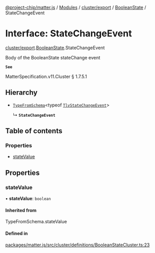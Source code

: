 [@project-chip/matter.js](../README.md) / [Modules](../modules.md) / [cluster/export](../modules/cluster_export.md) / [BooleanState](../modules/cluster_export.BooleanState.md) / StateChangeEvent

# Interface: StateChangeEvent

[cluster/export](../modules/cluster_export.md).[BooleanState](../modules/cluster_export.BooleanState.md).StateChangeEvent

Body of the BooleanState stateChange event

**`See`**

MatterSpecification.v11.Cluster § 1.7.5.1

## Hierarchy

- [`TypeFromSchema`](../modules/tlv_export.md#typefromschema)\<typeof [`TlvStateChangeEvent`](../modules/cluster_export.BooleanState.md#tlvstatechangeevent)\>

  ↳ **`StateChangeEvent`**

## Table of contents

### Properties

- [stateValue](cluster_export.BooleanState.StateChangeEvent.md#statevalue)

## Properties

### stateValue

• **stateValue**: `boolean`

#### Inherited from

TypeFromSchema.stateValue

#### Defined in

[packages/matter.js/src/cluster/definitions/BooleanStateCluster.ts:23](https://github.com/project-chip/matter.js/blob/0c058ae17fdba4c0b89b8b13c309011d51782299/packages/matter.js/src/cluster/definitions/BooleanStateCluster.ts#L23)
